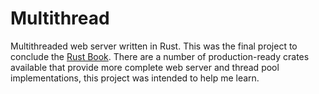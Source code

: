 # Multithread

Multithreaded web server written in Rust. This was the final project to conclude the [Rust Book](https://doc.rust-lang.org/book/title-page.html). There are a number of production-ready crates available that provide more complete web server and thread pool implementations, this project was intended to help me learn.

